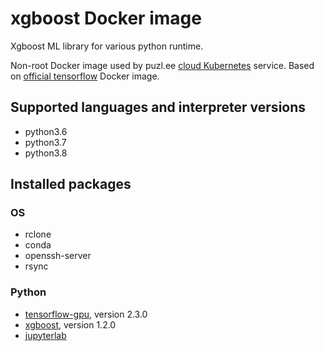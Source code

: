 # xgboost Docker image

Xgboost ML library for various python runtime.

Non-root Docker image used by puzl.ee [cloud Kubernetes](https://puzl.ee) service. Based on [official tensorflow](https://hub.docker.com/r/tensorflow/tensorflow) Docker image.
## Supported languages and interpreter versions
- python3.6
- python3.7
- python3.8

## Installed packages
### OS
- rclone
- conda
- openssh-server
- rsync

### Python
- [tensorflow-gpu](https://pypi.org/project/tensorflow-gpu/), version 2.3.0
- [xgboost](https://pypi.org/project/xgboost/), version 1.2.0
- [jupyterlab](https://pypi.org/project/jupyterlab/)


